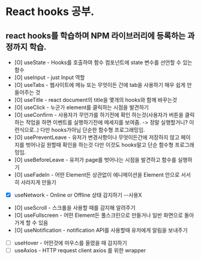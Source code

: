 # React hooks 공부.

## react hooks를 학습하며 NPM 라이브러리에 등록하는 과정까지 학습.

- [O] useState - Hooks를 호출하여 함수 컴포넌트에 state 변수를 선언할 수 있는 함수
- [O] useInput - just Input 역할
- [O] useTabs - 웹사이트에 메뉴 또는 무엇이든 간에 tab을 사용하기 매우 쉽게 만들어주는 것
- [O] useTitle - react document의 title을 몇개의 hooks와 함께 바꾸는것
- [O] useClick - 누군가 element를 클릭하는 시점을 발견하기
- [O] useConfirm - 사용자가 무언가를 하기전에 확인 하는것(사용자가 버튼을 클릭하는 작업을 하면 이벤트를 실행하기전에 메세지를 보여줌. -> 정말 실행할거니? 이런식으로..) 다만 hooks가아님 단순한 함수형 프로그래밍임.
- [O] usePreventLeave - 유저가 변경사항이나 무엇이든간에 저장하지 않고 페이지를 벗어나길 원할때 확인을 하는것 다만 이것도 hooks말고 단순 함수형 프로그래밍임.
- [O] useBeforeLeave - 유저가 page를 벗어나는 시점을 발견하고 함수를 실행하기
- [O] useFadeIn - 어떤 Element든 상관없이 에니메이션을 Element 안으로 서서히 사라지게 만들기
- [x] useNetwork - Online or Offline 상태 감지하기 --사용X
- [O] useScroll - 스크롤을 사용할 때를 감지해 알려주기
- [O] useFullscreen - 어떤 Element든 풀스크린으로 만들거나 일반 화면으로 돌아가게 할 수 있음
- [O] useNotification - notification API를 사용할때 유저에게 알림을 보내주기
- [ ] useHover - 어떤것에 마우스를 올렸을 때 감지하기
- [ ] useAxios - HTTP request client axios 를 위한 wrapper

